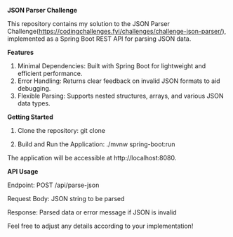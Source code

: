 ****JSON Parser Challenge****

This repository contains my solution to the JSON Parser Challenge(https://codingchallenges.fyi/challenges/challenge-json-parser/), implemented as a Spring Boot REST API for parsing JSON data.

**Features**
1. Minimal Dependencies: Built with Spring Boot for lightweight and efficient performance.
2. Error Handling: Returns clear feedback on invalid JSON formats to aid debugging.
3. Flexible Parsing: Supports nested structures, arrays, and various JSON data types.

**Getting Started**
1. Clone the repository:
git clone <repository-url>

2. Build and Run the Application:
./mvnw spring-boot:run

The application will be accessible at http://localhost:8080.

**API Usage**

Endpoint: POST /api/parse-json

Request Body: JSON string to be parsed

Response: Parsed data or error message if JSON is invalid

Feel free to adjust any details according to your implementation!








